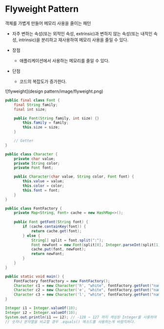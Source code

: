 # Flyweight Pattern

객체를 가볍게 만들어 메모리 사용을 줄이는 패턴

- 자주 변하는 속성(또는 외적인 속성, extrinsic)과 변하지 않는 속성(또는 내적인 속성, intrinsic)을 분리하고 재사용하여 메모리 사용을 줄일 수 있다.

- 장점
    - 애플리케이션에서 사용하는 메모리를 줄일 수 있다.
- 단점
    - 코드의 복잡도가 증가한다.

![flyweight](design pattern/image/flyweight.png)

```java
public final class Font {
	final String family;
	final int size;

	public Font(String family, int size) {}
		this.family = family;
		this.size = size;
	}

	// Getter
}

public class Character {
	private char value;
	private String color;
	private Font font;

	public Character(char value, String color, Font font) {
		this.value = value;
		this.color = color;
		this.font = font;
	}
}

public class FontFactory {
	private Map<String, Font> cache = new HashMap<>();
	
	public Font getFont(String font) {
		if (cache.containKey(font)) {
			return cache.get(font);
		} else {
			String[] split = font.split(":");
			Font newFont = new Font(split[0], Integer.parseInt(split[1]));
			cache.put(font, newFont);
			return newFont;
		}
	}
}

public static void main() {
	FontFactory fontFactory = new FontFactory();
	Character c1 = new Character('h', "white", fontFactory.getFont("namu:12"));
	Character c2 = new Character('e', "white", fontFactory.getFont("namu:12"));
	Character c3 = new Character('l', "white", fontFactory.getFont("namu:12"));
}
```

```java
Integer i1 = Integer.valueOf(10);
Integer i2 = Integer.valueOf(10);
System.out.println(i1 == i2); // -128 ~ 127 까지 캐싱된 Integer를 사용하여 같은값
// 숫자나 문자열을 비교할 경우 .equals() 메소드를 사용하는게 바람직하다.
```
